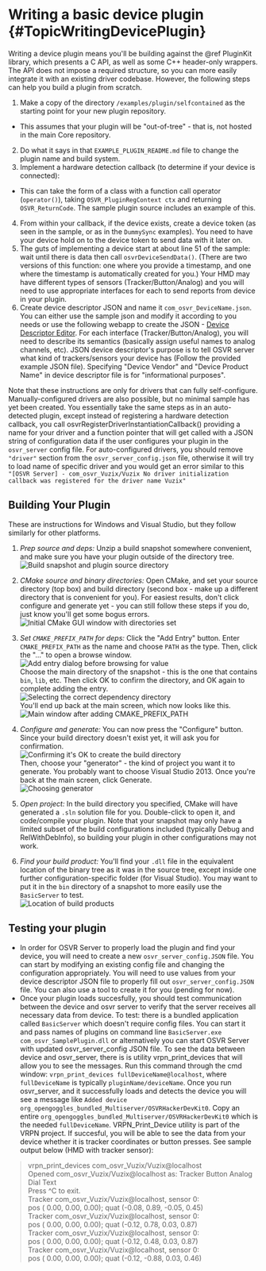 # Writing a basic device plugin              {#TopicWritingDevicePlugin}

Writing a device plugin means you'll be building against the @ref PluginKit library, which presents a C API, as well as some C++ header-only wrappers. The API does not impose a required structure, so you can more easily integrate it with an existing driver codebase. However, the following steps can help you build a plugin from scratch.

1. Make a copy of the directory `/examples/plugin/selfcontained` as the starting point for your new plugin repository.
  - This assumes that your plugin will be "out-of-tree" - that is, not hosted in the main Core repository.
2. Do what it says in that `EXAMPLE_PLUGIN_README.md` file to change the plugin name and build system.
3. Implement a hardware detection callback (to determine if your device is connected):
  - This can take the form of a class with a function call operator (`operator()`), taking `OSVR_PluginRegContext ctx` and returning `OSVR_ReturnCode`. The sample plugin source includes an example of this.
4. From within your callback, if the device exists, create a device token (as seen in the sample, or as in the `DummySync` examples). You need to have your device hold on to the device token to send data with it later on.
5. The guts of implementing a device start at about line 51 of the sample: wait until there is data then call `osvrDeviceSendData()`. (There are two versions of this function: one where you provide a timestamp, and one where the timestamp is automatically created for you.) Your HMD may have different types of sensors (Tracker/Button/Analog) and you will need to use appropriate interfaces for each to send reports from device in your plugin.
6. Create device descriptor JSON and name it `com_osvr_DeviceName.json`. You can either use the sample json and modify it according to you needs or use the following webapp to create the JSON - <a href="http://opengoggles.org/tools/osvr-json">Device Descriptor Editor</a>. For each interface (Tracker/Button/Analog), you will need to describe its semantics (basically assign useful names to analog channels, etc). JSON device descriptor's purpose is to tell OSVR server what kind of trackers/sensors your device has (Follow the provided example JSON file). Specifying "Device Vendor" and "Device Product Name" in device descriptor file is for "informational purposes".

Note that these instructions are only for drivers that can fully self-configure. Manually-configured drivers are also possible, but no minimal sample has yet been created. You essentially take the same steps as in an auto-detected plugin, except instead of registering a hardware detection callback, you call osvrRegisterDriverInstantiationCallback() providing a name for your driver and a function pointer that will get called with a JSON string of configuration data if the user configures your plugin in the `osvr_server` config file.
For auto-configured drivers, you should remove `"driver"` section from the `osvr_server_config.json` file, otherwise it will try to load name of specific driver and you would get an error similar to this <br> `"[OSVR Server] - com_osvr_Vuzix/Vuzix No driver initialization callback was registered for the driver name Vuzix"`

## Building Your Plugin
These are instructions for Windows and Visual Studio, but they follow similarly for other platforms.

1. *Prep source and deps:* Unzip a build snapshot somewhere convenient, and make sure you have your plugin outside of the directory tree. <br>![Build snapshot and plugin source directory](plugin-snapshot-and-plugindir.png)

2. *CMake source and binary directories:* Open CMake, and set your source directory (top box) and build directory (second box - make up a different directory that is convenient for you). For easiest results, don't click configure and generate yet - you can still follow these steps if you do, just know you'll get some bogus errors. <br>![Initial CMake GUI window with directories set](plugin-cmake-1-initial.png)

3. *Set `CMAKE_PREFIX_PATH` for deps:* Click the "Add Entry" button. Enter `CMAKE_PREFIX_PATH` as the name and choose `PATH` as the type. Then, click the "..." to open a browse window. <br>![Add entry dialog before browsing for value](plugin-cmake-2-add-prefix-path.png) <br>   Choose the main directory of the snapshot - this is the one that contains `bin`, `lib`, etc. Then click OK to confirm the directory, and OK again to complete adding the entry. <br>![Selecting the correct dependency directory](plugin-cmake-3-choose-prefix.png) <br> You'll end up back at the main screen, which now looks like this. <br>![Main window after adding CMAKE_PREFIX_PATH](plugin-cmake-4-after-prefix.png)

4. *Configure and generate:* You can now press the "Configure" button. Since your build directory doesn't exist yet, it will ask you for confirmation. <br>![Confirming it's OK to create the build directory](plugin-cmake-5-create-builddir.png) <br> Then, choose your "generator" - the kind of project you want it to generate. You probably want to choose Visual Studio 2013. Once you're back at the main screen, click Generate. <br>![Choosing generator](plugin-cmake-6-choose-generator.png)

5. *Open project:* In the build directory you specified, CMake will have generated a `.sln` solution file for you. Double-click to open it, and code/compile your plugin. Note that your snapshot may only have a limited subset of the build configurations included (typically Debug and RelWithDebInfo), so building your plugin in other configurations may not work.

6. *Find your build product:* You'll find your `.dll` file in the equivalent location of the binary tree as it was in the source tree, except inside one further configuration-specific folder (for Visual Studio). You may want to put it in the `bin` directory of a snapshot to more easily use the `BasicServer` to test.<br>![Location of build products](plugin-buildproducts.png)


## Testing your plugin

- In order for OSVR Server to properly load the plugin and find your device, you will need to create a new `osvr_server_config.JSON` file. You can start by modifying an existing config file and changing the configuration appropriately. You will need to use values from your device descriptor JSON file to properly fill out `osvr_server_config.JSON` file. You can also use a tool to create it for you (pending for now).
- Once your plugin loads succesfully, you should test communication between the device and osvr server to verify that the server receives all necessary data from device. To test: there is a bundled application called `BasicServer` which doesn't require config files. You can start it and pass names of plugins on command line `BasicServer.exe com_osvr_SamplePlugin.dll` or alternatively you can start OSVR Server with updated osvr_server_config JSON file. To see the data between device and osvr_server, there is is utility vrpn_print_devices that will allow you to see  the messages. Run this command through the cmd window: `vrpn_print_devices fullDeviceName@localhost`, where `fullDeviceName` is typically `pluginName/deviceName`. Once you run osvr_server, and it successfully loads and detects the device you will see a message like `Added device org_opengoggles_bundled_Multiserver/OSVRHackerDevKit0`. Copy an entire `org_opengoggles_bundled_Multiserver/OSVRHackerDevKit0` which is the needed `fullDeviceName`. VRPN_Print_Device utility is part of the VRPN project. If succesful, you will be able to see the data from your device whether it is tracker coordinates or button presses. See sample output below (HMD with tracker sensor):

<BLOCKQUOTE>
vrpn_print_devices com_osvr_Vuzix/Vuzix@localhost <br>
Opened com_osvr_Vuzix/Vuzix@localhost as: Tracker Button Analog Dial Text <br>
Press ^C to exit. <br>
Tracker com_osvr_Vuzix/Vuzix@localhost, sensor 0: <br>
        pos ( 0.00,  0.00,  0.00); quat (-0.08,  0.89, -0.05,  0.45) <br>
Tracker com_osvr_Vuzix/Vuzix@localhost, sensor 0: <br>
		pos ( 0.00,  0.00,  0.00); quat (-0.12,  0.78,  0.03,  0.87) <br>
Tracker com_osvr_Vuzix/Vuzix@localhost, sensor 0: <br>
        pos ( 0.00,  0.00,  0.00); quat (-0.12,  0.48,  0.03,  0.87) <br>
Tracker com_osvr_Vuzix/Vuzix@localhost, sensor 0: <br>
        pos ( 0.00,  0.00,  0.00); quat (-0.12, -0.88,  0.03,  0.46)
</BLOCKQUOTE> 